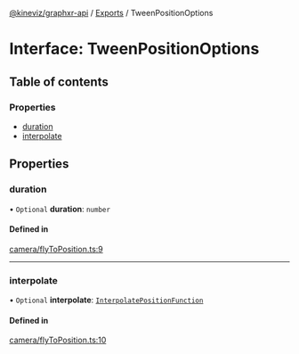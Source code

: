 [@kineviz/graphxr-api](../README.md) / [Exports](../modules.md) / TweenPositionOptions

# Interface: TweenPositionOptions

## Table of contents

### Properties

- [duration](TweenPositionOptions.md#duration)
- [interpolate](TweenPositionOptions.md#interpolate)

## Properties

### duration

• `Optional` **duration**: `number`

#### Defined in

[camera/flyToPosition.ts:9](https://bitbucket.org/kineviz/graphxr-api/src/c752a8c/src/camera/flyToPosition.ts#lines-9)

___

### interpolate

• `Optional` **interpolate**: [`InterpolatePositionFunction`](../modules.md#interpolatepositionfunction)

#### Defined in

[camera/flyToPosition.ts:10](https://bitbucket.org/kineviz/graphxr-api/src/c752a8c/src/camera/flyToPosition.ts#lines-10)
